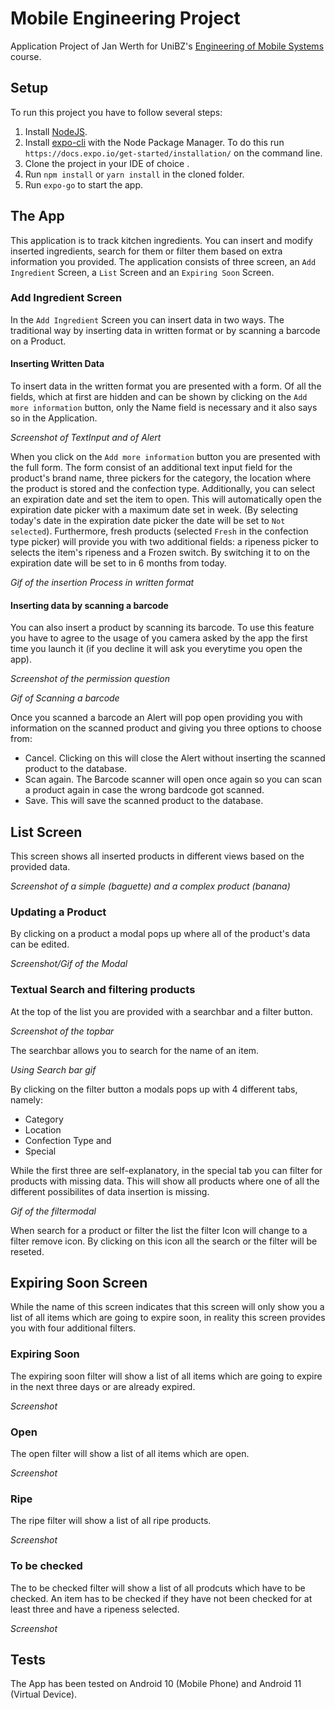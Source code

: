 # Mobile Engineering Project

Application Project of Jan Werth for UniBZ's [Engineering of Mobile Systems](https://github.com/rrobbes/EngineeringOfMobileSystemsV2) course.

## Setup

To run this project you have to follow several steps:

1. Install [NodeJS](https://nodejs.org/en/).
2. Install [expo-cli](https://docs.expo.io/get-started/installation/) with the Node Package Manager. To do this run `https://docs.expo.io/get-started/installation/` on the command line.
3. Clone the project in your IDE of choice .
4. Run `npm install` or `yarn install` in the cloned folder.
5. Run `expo-go` to start the app.

## The App

This application is to track kitchen ingredients. You can insert and modify inserted ingredients, search for them or filter them based on extra information you provided. The application consists of three screen, an `Add Ingredient` Screen, a `List` Screen and an `Expiring Soon` Screen.

### Add Ingredient Screen

In the `Add Ingredient` Screen you can insert data in two ways. The traditional way by inserting data in written format or by scanning a barcode on a Product.

#### Inserting Written Data

To insert data in the written format you are presented with a form. Of all the fields, which at first are hidden and can be shown by clicking on the `Add more information` button, only the Name field is necessary and it also says so in the Application.

_Screenshot of TextInput and of Alert_

When you click on the `Add more information` button you are presented with the full form. The form consist of an additional text input field for the product's brand name, three pickers for the category, the location where the product is stored and the confection type. Additionally, you can select an expiration date and set the item to open. This will automatically open the expiration date picker with a maximum date set in week. (By selecting today's date in the expiration date picker the date will be set to `Not selected`). Furthermore, fresh products (selected `Fresh` in the confection type picker) will provide you with two additional fields: a ripeness picker to selects the item's ripeness and a Frozen switch. By switching it to on the expiration date will be set to in 6 months from today.

_Gif of the insertion Process in written format_

#### Inserting data by scanning a barcode

You can also insert a product by scanning its barcode. To use this feature you have to agree to the usage of you camera asked by the app the first time you launch it (if you decline it will ask you everytime you open the app).

_Screenshot of the permission question_

_Gif of Scanning a barcode_

Once you scanned a barcode an Alert will pop open providing you with information on the scanned product and giving you three options to choose from:

- Cancel. Clicking on this will close the Alert without inserting the scanned product to the database.
- Scan again. The Barcode scanner will open once again so you can scan a product again in case the wrong bardcode got scanned.
- Save. This will save the scanned product to the database.

## List Screen

This screen shows all inserted products in different views based on the provided data.

_Screenshot of a simple (baguette) and a complex product (banana)_

### Updating a Product

By clicking on a product a modal pops up where all of the product's data can be edited.

_Screenshot/Gif of the Modal_

### Textual Search and filtering products

At the top of the list you are provided with a searchbar and a filter button.

_Screenshot of the topbar_

The searchbar allows you to search for the name of an item.

_Using Search bar gif_

By clicking on the filter button a modals pops up with 4 different tabs, namely:

- Category
- Location
- Confection Type and
- Special

While the first three are self-explanatory, in the special tab you can filter for products with missing data. This will show all products where one of all the different possibilites of data insertion is missing.

_Gif of the filtermodal_

When search for a product or filter the list the filter Icon will change to a filter remove icon. By clicking on this icon all the search or the filter will be reseted.

## Expiring Soon Screen

While the name of this screen indicates that this screen will only show you a list of all items which are going to expire soon, in reality this screen provides you with four additional filters.

### Expiring Soon

The expiring soon filter will show a list of all items which are going to expire in the next three days or are already expired.

_Screenshot_

### Open

The open filter will show a list of all items which are open.

_Screenshot_

### Ripe

The ripe filter will show a list of all ripe products.

_Screenshot_

### To be checked

The to be checked filter will show a list of all prodcuts which have to be checked. An item has to be checked if they have not been checked for at least three and have a ripeness selected.

_Screenshot_

## Tests

The App has been tested on Android 10 (Mobile Phone) and Android 11 (Virtual Device).
